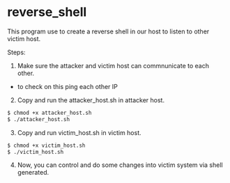 # reverse_shell
This program use to create a reverse shell in our host to listen to other victim host.

Steps:
  1. Make sure the attacker and victim host can commnunicate to each other.
*   to check on this ping each other IP
  2. Copy and run the attacker_host.sh in attacker host.
```bash
$ chmod +x attacker_host.sh
$ ./attacker_host.sh
```
3. Copy and run victim_host.sh in victim host.
```bash
$ chmod +x victim_host.sh
$ ./victim_host.sh
```
  4. Now, you can control and do some changes into victim system via shell generated.
